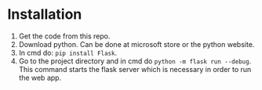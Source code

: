 # Installation 

1. Get the code from this repo.
2. Download python. Can be done at microsoft store or the python website.
3. In cmd do: ```pip install Flask```.
4. Go to the project directory and in cmd do ```python -m flask run --debug```. This command starts the flask server which is necessary in order to run the web app.
